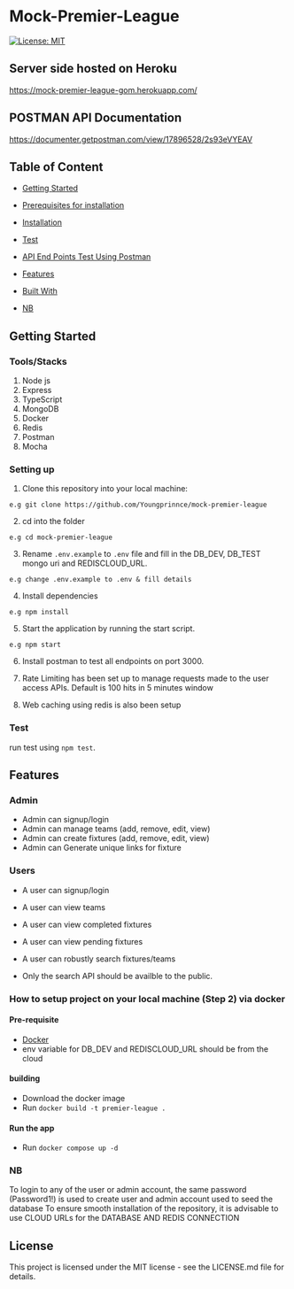 # Mock-Premier-League

[![License: MIT](https://img.shields.io/badge/License-MIT-yellow.svg)](https://opensource.org/licenses/MIT)

## Server side hosted on Heroku
https://mock-premier-league-gom.herokuapp.com/


## POSTMAN API Documentation
https://documenter.getpostman.com/view/17896528/2s93eVYEAV

## Table of Content
 * [Getting Started](#getting-started)

*  [Prerequisites for installation](#prerequisites-for-installation)
 
 * [Installation](#installation)

 * [Test](#test)
 
 * [API End Points Test Using Postman](#api-end-points-test-using-postman)
 
 * [Features](#features)
 
 * [Built With](#built-with)

 * [NB](#nb)


## Getting Started

### Tools/Stacks
1. Node js
2. Express
3. TypeScript
4. MongoDB
5. Docker
6. Redis
7. Postman
8. Mocha


### Setting up
1. Clone this repository into your local machine:
```
e.g git clone https://github.com/Youngprinnce/mock-premier-league
```

2. cd into the folder
```
e.g cd mock-premier-league
```

3. Rename `.env.example` to `.env` file and fill in the DB_DEV, DB_TEST mongo uri and REDISCLOUD_URL.
```
e.g change .env.example to .env & fill details
```

4. Install dependencies
```
e.g npm install
```

5. Start the application by running the start script.
```
e.g npm start
```

6. Install postman to test all endpoints on port 3000.

7. Rate Limiting has been set up to manage requests made to the user access APIs. Default is 100 hits in 5 minutes window

8. Web caching using redis is also been setup

### Test
run test using ```npm test```.
## Features
 ### Admin
 * Admin can signup/login
 * Admin can manage teams (add, remove, edit, view) 
 * Admin can create fixtures (add, remove, edit, view)
 * Admin can Generate unique links for fixture 

 ### Users
 * A user can signup/login
 * A user can view teams
 * A user can view completed fixtures
 * A user can view pending fixtures
 * A user can robustly search fixtures/teams
 
 * Only the search API should be availble to the public.

### How to setup project on your local machine (Step 2) via docker
#### Pre-requisite
- [Docker](https://www.docker.com/)
- env variable for DB_DEV and REDISCLOUD_URL should be from the cloud

#### building
- Download the docker image
- Run `docker build -t premier-league .`

#### Run the app
- Run `docker compose up -d`

 ### NB
 To login to any of the user or admin account, the same password (Password1!) is used to create user and admin account used to seed the database
 To ensure smooth installation of the repository, it is advisable to use CLOUD URLs for the DATABASE AND REDIS CONNECTION

## License
This project is licensed under the MIT license - see the LICENSE.md file for details.